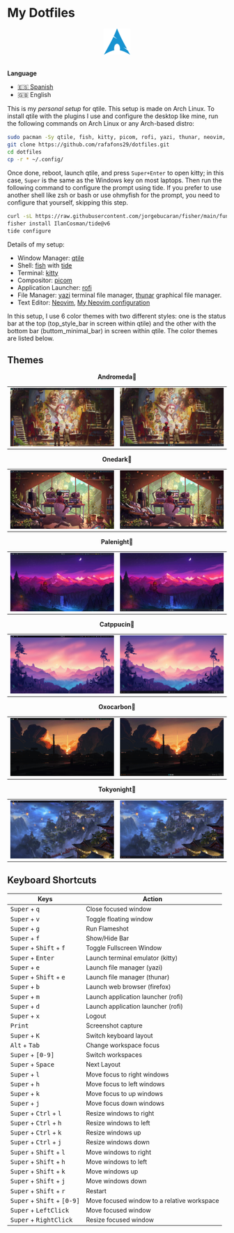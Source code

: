 # My Dotfiles

<div align = "center">
    <img width = "12%" src="./images/Arch-linux-logo.png">
</div> <br>

**Language**

- [🇪🇸 Spanish](./README.md)
- 🇬🇧 English

This is my _personal setup_ for qtile. This setup is made on Arch Linux.
To install qtile with the plugins I use and configure the desktop like mine, run the following commands on Arch Linux or any Arch-based distro:

```bash
sudo pacman -Sy qtile, fish, kitty, picom, rofi, yazi, thunar, neovim, networkmanager, pamac, xfce4-power-manager, numlockx, blueberry, volumeicon, lxappearance, waypaper, feh, fastfetch
git clone https://github.com/rafafons29/dotfiles.git
cd dotfiles 
cp -r * ~/.config/
```

Once done, reboot, launch qtile, and press `Super+Enter` to open kitty; in this case, `Super` is the same as the Windows key on most laptops. Then run the following command to configure the prompt using tide. If you prefer to use another shell like zsh or bash or use ohmyfish for the prompt, you need to configure that yourself, skipping this step.

```bash
curl -sL https://raw.githubusercontent.com/jorgebucaran/fisher/main/functions/fisher.fish | source && fisher install jorgebucaran/fisher
fisher install IlanCosman/tide@v6
tide configure
```

Details of my setup:

- Window Manager: [qtile](https://qtile.org/)
- Shell: [fish](https://fishshell.com/) with [tide](https://github.com/IlanCosman/tide)
- Terminal:  [kitty](https://sw.kovidgoyal.net/kitty/)
- Compositor: [picom](https://github.com/yshui/picom) 
- Application Launcher: [rofi](https://github.com/davatorium/rofi)
- File Manager: [yazi](https://yazi-rs.github.io/) terminal file manager, [thunar](https://docs.xfce.org/xfce/thunar/the-file-manager-window) graphical file manager.
- Text Editor: [Neovim](https://neovim.io/), [My Neovim configuration](https://github.com/rafafons29/nvim_config)

In this setup, I use 6 color themes with two different styles: one is the status bar at the top (top_style_bar in screen within qtile) and the other with the bottom bar (buttom_minimal_bar) in screen within qtile. The color themes are listed below.

##  Themes

<div align="center">
    <table align="center"><strong>Andromeda🎨</strong>
        <tr>
            <td><img src="./images/andromeda_t.jpg" alt="Andromeda Top"/></td>
            <td><img src="./images/andromeda_b.jpg" alt="Andromeda Bottom"/></td>
        </tr>
    </table>
    <table align="center"><strong>Onedark🎨</strong>
        <tr>
            <td><img src="./images/onedark_t.jpg" alt="Onedark Top"/></td>
            <td><img src="./images/onedark_b.jpg" alt="Onedark Bottom"/></td>
        </tr>
    </table>
    <table align="center"><strong>Palenight🎨</strong>
        <tr>
            <td><img src="./images/palenight_t.jpg" alt="Palenight Top"/></td>
            <td><img src="./images/palenight_b.jpg" alt="Palenight Bottom"/></td>
        </tr>
    </table>
    <table align="center"><strong>Catppucin🎨</strong>
        <tr>
            <td><img src="./images/catppucin_t.jpg" alt="Catppucin Top"/></td>
            <td><img src="./images/catppucin_b.jpg" alt="Catppucin Bottom"/></td>
        </tr>
    </table>
    <table align="center"><strong>Oxocarbon🎨</strong>
        <tr>
            <td><img src="./images/oxocarbon_t.jpg" alt="Oxocarbon Top"/></td>
            <td><img src="./images/oxocarbon_b.jpg" alt="Oxocarbon Bottom"/></td>
        </tr>
    </table>
    <table align="center"><strong>Tokyonight🎨</strong>
        <tr>
            <td><img src="./images/tokyonight_t.jpg" alt="Tokyonight Top"/></td>
            <td><img src="./images/tokyonight_b.jpg" alt="Tokyonight Bottom"/></td>
        </tr>
    </table>
</div>

## Keyboard Shortcuts

<div align="center">

| Keys                                                                        | Action                                      |
| --------------------------------------------------------------------------- | ------------------------------------------- |
| <kbd>Super</kbd> + <kbd>q</kbd>                                             | Close focused window                        |
| <kbd>Super</kbd> + <kbd>v</kbd>                                             | Toggle floating window                      |
| <kbd>Super</kbd> + <kbd>g</kbd>                                             | Run Flameshot                               |
| <kbd>Super</kbd> + <kbd>f</kbd>                                             | Show/Hide Bar                               |
| <kbd>Super</kbd> + <kbd>Shift</kbd> + <kbd>f</kbd>                          | Toggle Fullscreen Window                    |
| <kbd>Super</kbd> + <kbd>Enter</kbd>                                         | Launch terminal emulator (kitty)            |
| <kbd>Super</kbd> + <kbd>e</kbd>                                             | Launch file manager (yazi)                  |
| <kbd>Super</kbd> + <kbd>Shift</kbd> + <kbd>e</kbd>                          | Launch file manager (thunar)                |
| <kbd>Super</kbd> + <kbd>b</kbd>                                             | Launch web browser (firefox)                |
| <kbd>Super</kbd> + <kbd>m</kbd>                                             | Launch application launcher (rofi)          |
| <kbd>Super</kbd> + <kbd>d</kbd>                                             | Launch application launcher (rofi)          |
| <kbd>Super</kbd> + <kbd>x</kbd>                                             | Logout                                      |
| <kbd>Print</kbd>                                                            | Screenshot capture                          |
| <kbd>Super</kbd> + <kbd>K</kbd>                                             | Switch keyboard layout                      |
| <kbd>Alt</kbd> + <kbd>Tab</kbd>                                             | Change workspace focus                      |
| <kbd>Super</kbd> + <kbd>[0-9]</kbd>                                         | Switch workspaces                           |
| <kbd>Super</kbd> + <kbd>Space</kbd>                                         | Next Layout                                 |
| <kbd>Super</kbd> + <kbd>l</kbd>                                             | Move focus to right windows                 |
| <kbd>Super</kbd> + <kbd>h</kbd>                                             | Move focus to left windows                  |
| <kbd>Super</kbd> + <kbd>k</kbd>                                             | Move focus to up windows                    |
| <kbd>Super</kbd> + <kbd>j</kbd>                                             | Move focus down windows                     |
| <kbd>Super</kbd> + <kbd>Ctrl</kbd> + <kbd>l</kbd>                           | Resize windows to right                     |
| <kbd>Super</kbd> + <kbd>Ctrl</kbd> + <kbd>h</kbd>                           | Resize windows to left                      |
| <kbd>Super</kbd> + <kbd>Ctrl</kbd> + <kbd>k</kbd>                           | Resize windows up                           |
| <kbd>Super</kbd> + <kbd>Ctrl</kbd> + <kbd>j</kbd>                           | Resize windows down                         |
| <kbd>Super</kbd> + <kbd>Shift</kbd> + <kbd>l</kbd>                          | Move windows to right                       |
| <kbd>Super</kbd> + <kbd>Shift</kbd> + <kbd>h</kbd>                          | Move windows to left                        |
| <kbd>Super</kbd> + <kbd>Shift</kbd> + <kbd>k</kbd>                          | Move windows up                             |
| <kbd>Super</kbd> + <kbd>Shift</kbd> + <kbd>j</kbd>                          | Move windows down                           |
| <kbd>Super</kbd> + <kbd>Shift</kbd> + <kbd>r</kbd>                          | Restart                                     |
| <kbd>Super</kbd> + <kbd>Shift</kbd> + <kbd>[0-9]</kbd>                      | Move focused window to a relative workspace |
| <kbd>Super</kbd> + <kbd>LeftClick</kbd>                                     | Move focused window                         |
| <kbd>Super</kbd> + <kbd>RightClick</kbd>                                    | Resize focused window                       |

</div>
